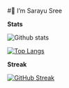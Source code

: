 #👋 I’m Sarayu Sree

**Stats**


![Github stats](https://github-readme-stats.vercel.app/api?username=sarayusreeyadavpadala&theme=vision-friendly-dark)

[![Top Langs](https://github-readme-stats.vercel.app/api/top-langs/?username=sarayusreeyadavpadala&layout=compact&theme=vision-friendly-dark)](https://github.com/anuraghazra/github-readme-stats)

**Streak**


[![GitHub Streak](http://github-readme-streak-stats.herokuapp.com?user=sarayusreeyadavpadala&theme=dark&background=000000)](https://git.io/streak-stats)

